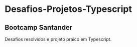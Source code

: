 # Desafios-Projetos-Typescript
## Bootcamp Santander

Desafios resolvidos e projeto práico em Typescript.